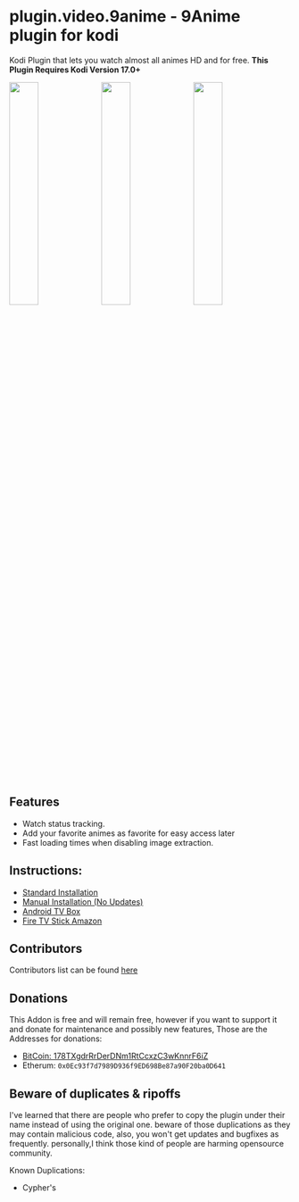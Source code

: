 # plugin.video.9anime - 9Anime plugin for kodi

Kodi Plugin that lets you watch almost all animes HD and for free.
**This Plugin Requires Kodi Version 17.0+**

<img width="32%" src="https://cloud.githubusercontent.com/assets/1080411/24332363/dc0cc630-124d-11e7-9a5a-fdb2447f49aa.png"> <img width="32%" src="https://cloud.githubusercontent.com/assets/1080411/24332369/e4fc41ee-124d-11e7-86b0-6749b19f2b7c.png"> <img width="32%" src="https://cloud.githubusercontent.com/assets/1080411/24332370/e7405526-124d-11e7-9e9c-523312e52cb2.png">

## Features
* Watch status tracking.
* Add your favorite animes as favorite for easy access later
* Fast loading times when disabling image extraction.

## Instructions:

* [Standard Installation](https://github.com/DxCx/plugin.video.9anime/wiki/Standard-Installation)
* [Manual Installation (No Updates)](https://github.com/DxCx/plugin.video.9anime/wiki/Manual-Installation)
* [Android TV Box](https://github.com/DxCx/plugin.video.9anime/wiki/Install-on-Android-TV-Box)
* [Fire TV Stick Amazon](https://github.com/DxCx/plugin.video.9anime/wiki/Install-on-Amazon-Fire-TV-Stick)

## Contributors
Contributors list can be found [here](https://github.com/DxCx/plugin.video.9anime/wiki/Contributors)

## Donations
This Addon is free and will remain free, however if you want to support it and
donate for maintenance and possibly new features, Those are the Addresses for donations:
 - [BitCoin: 178TXgdrRrDerDNm1RtCcxzC3wKnnrF6iZ](https://blockchain.info/address/178TXgdrRrDerDNm1RtCcxzC3wKnnrF6iZ)
 - Etherum: `0x0Ec93f7d7989D936f9ED698Be87a90F20ba0D641`

## Beware of duplicates & ripoffs
I've learned that there are people who prefer to copy the plugin under their name
instead of using the original one.
beware of those duplications as they may contain malicious code,
also, you won't get updates and bugfixes as frequently.
personally,I think those kind of people are harming opensource community.

Known Duplications:
 - Cypher's
